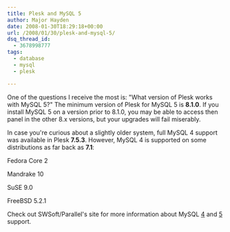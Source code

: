 ```yaml
---
title: Plesk and MySQL 5
author: Major Hayden
date: 2008-01-30T18:29:18+00:00
url: /2008/01/30/plesk-and-mysql-5/
dsq_thread_id:
  - 3678998777
tags:
  - database
  - mysql
  - plesk

---
```

One of the questions I receive the most is: "What version of Plesk works with MySQL 5?" The minimum version of Plesk for MySQL 5 is **8.1.0**. If you install MySQL 5 on a version prior to 8.1.0, you may be able to access then panel in the other 8.x versions, but your upgrades will fail miserably.

In case you're curious about a slightly older system, full MySQL 4 support was available in Plesk **7.5.3**. However, MySQL 4 is supported on some distributions as far back as **7.1**:

Fedora Core 2

Mandrake 10

SuSE 9.0

FreeBSD 5.2.1

Check out SWSoft/Parallel's site for more information about MySQL [4][1] and [5][2] support.

 [1]: http://kb.swsoft.com/en/305
 [2]: http://kb.swsoft.com/en/1792
